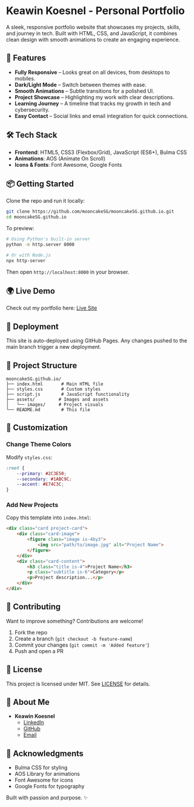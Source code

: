 # Keawin Koesnel - Personal Portfolio

A sleek, responsive portfolio website that showcases my projects, skills, and journey in tech. Built with HTML, CSS, and JavaScript, it combines clean design with smooth animations to create an engaging experience.

## 🚀 Features

- **Fully Responsive** – Looks great on all devices, from desktops to mobiles.
- **Dark/Light Mode** – Switch between themes with ease.
- **Smooth Animations** – Subtle transitions for a polished UI.
- **Project Showcase** – Highlighting my work with clear descriptions.
- **Learning Journey** – A timeline that tracks my growth in tech and cybersecurity.
- **Easy Contact** – Social links and email integration for quick connections.

## 🛠️ Tech Stack

- **Frontend**: HTML5, CSS3 (Flexbox/Grid), JavaScript (ES6+), Bulma CSS
- **Animations**: AOS (Animate On Scroll)
- **Icons & Fonts**: Font Awesome, Google Fonts

## 📦 Getting Started

Clone the repo and run it locally:

```bash
git clone https://github.com/mooncakeSG/mooncakeSG.github.io.git
cd mooncakeSG.github.io
```

To preview:

```bash
# Using Python's built-in server
python -m http.server 8000

# Or with Node.js
npx http-server
```

Then open `http://localhost:8000` in your browser.

## 🌍 Live Demo

Check out my portfolio here: [Live Site](https://mooncakesg.github.io/)

## 🚀 Deployment

This site is auto-deployed using GitHub Pages. Any changes pushed to the main branch trigger a new deployment.

## 📁 Project Structure

```
mooncakeSG.github.io/
├── index.html       # Main HTML file
├── styles.css       # Custom styles
├── script.js        # JavaScript functionality
├── assets/         # Images and assets
│   └── images/     # Project visuals
└── README.md        # This file
```

## 🎨 Customization

### Change Theme Colors
Modify `styles.css`:

```css
:root {
    --primary: #2C3E50;
    --secondary: #1ABC9C;
    --accent: #E74C3C;
}
```

### Add New Projects
Copy this template into `index.html`:

```html
<div class="card project-card">
    <div class="card-image">
        <figure class="image is-4by3">
            <img src="path/to/image.jpg" alt="Project Name">
        </figure>
    </div>
    <div class="card-content">
        <h3 class="title is-4">Project Name</h3>
        <p class="subtitle is-6">Category</p>
        <p>Project description...</p>
    </div>
</div>
```

## 🤝 Contributing

Want to improve something? Contributions are welcome!

1. Fork the repo
2. Create a branch (`git checkout -b feature-name`)
3. Commit your changes (`git commit -m 'Added feature'`)
4. Push and open a PR

## 📄 License

This project is licensed under MIT. See [LICENSE](LICENSE) for details.

## 👤 About Me

- **Keawin Koesnel**
  - [LinkedIn](https://www.linkedin.com/in/keawin-calvin-koesnel-612715235/)
  - [GitHub](https://github.com/mooncakeSG)
  - [Email](mailto:keawinkoesnel804@gmail.com)

## 🙌 Acknowledgments

- Bulma CSS for styling
- AOS Library for animations
- Font Awesome for icons
- Google Fonts for typography

Built with passion and purpose. ✨
